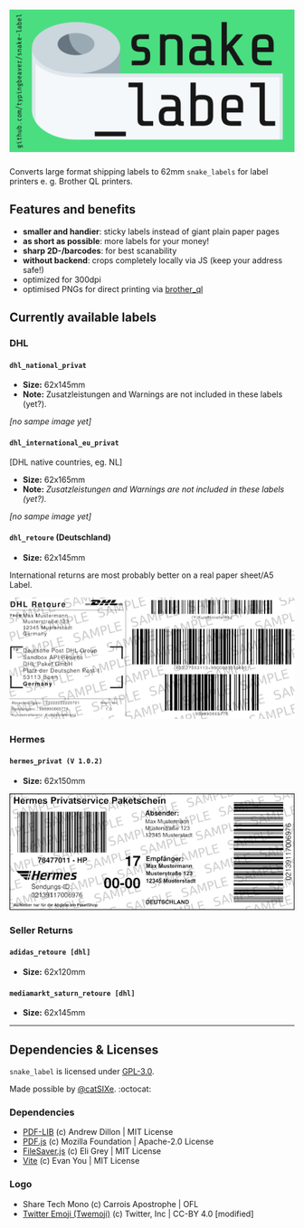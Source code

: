 # [![`snake_label`](/img/snake_label_header.webp)](https://snake-label.de)
Converts large format shipping labels to 62mm `snake_labels` for label printers e. g. Brother QL printers.

## Features and benefits
- **smaller and handier**: sticky labels instead of giant plain paper pages
- **as short as possible**: more labels for your money!
- **sharp 2D-/barcodes**: for best scanability
- **without backend**: crops completely locally via JS (keep your address safe!)
- optimized for 300dpi
- optimised PNGs for direct printing via [brother_ql](https://github.com/pklaus/brother_ql)


Currently available labels
---------------------------

### DHL

#### `dhl_national_privat`
- **Size:** 62x145mm
- **Note:** Zusatzleistungen and Warnings are not included in these labels (yet?).

_[no sampe image yet]_
<!-- ![Sample Image]() -->


#### `dhl_international_eu_privat`
[DHL native countries, eg. NL]
- **Size:** 62x165mm
- **Note:** *Zusatzleistungen and Warnings are not included in these labels (yet?).*

_[no sampe image yet]_
<!-- ![Sample Image]() -->

#### `dhl_retoure` (Deutschland)
- **Size:** 62x145mm

International returns are most probably better on a real paper sheet/A5 Label.

![Sample Image](img/samples/dhl_retoure.png)

### Hermes

#### `hermes_privat (V 1.0.2)`
- **Size:** 62x150mm

![Sample Image](img/samples/hermes_privat.png)

### Seller Returns

#### `adidas_retoure [dhl]`
- **Size:** 62x120mm

#### `mediamarkt_saturn_retoure [dhl]`
- **Size:** 62x145mm


---
## Dependencies & Licenses
`snake_label` is licensed under [GPL-3.0](LICENSE).

Made possible by [@catSIXe](https://github.com/cheetahdotcat). :octocat:

### Dependencies
- [PDF-LIB](https://github.com/Hopding/pdf-lib) (c) Andrew Dillon | MIT License
- [PDF.js](https://github.com/mozilla/pdf.js) (c) Mozilla Foundation | Apache-2.0 License
- [FileSaver.js](https://github.com/eligrey/FileSaver.js) (c) Eli Grey | MIT License
- [Vite](https://github.com/vitejs/vite) (c) Evan You | MIT License

### Logo
 - Share Tech Mono (c) Carrois Apostrophe | OFL
 - [Twitter Emoji (Twemoji)](https://github.com/twitter/twemoji) (c) Twitter, Inc | CC-BY 4.0 [modified]
